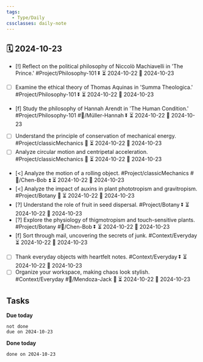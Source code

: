 ```yaml
---
tags:
  - Type/Daily
cssclasses: daily-note
---
```


## 🗓️ 2024-10-23

- [!] Reflect on the political philosophy of Niccolò Machiavelli in 'The Prince.' #Project/Philosophy-101 ⏬ ⏳ 2024-10-22 📅 2024-10-23
- [ ] Examine the ethical theory of Thomas Aquinas in 'Summa Theologica.' #Project/Philosophy-101 ⏬ ⏳ 2024-10-22 📅 2024-10-23
- [f] Study the philosophy of Hannah Arendt in 'The Human Condition.' #Project/Philosophy-101 #👤/Müller-Hannah ⏬ ⏳ 2024-10-22 📅 2024-10-23
- [ ] Understand the principle of conservation of mechanical energy. #Project/classicMechanics 🔺 ⏳ 2024-10-22 📅 2024-10-23
- [ ] Analyze circular motion and centripetal acceleration. #Project/classicMechanics 🔺 ⏳ 2024-10-22 📅 2024-10-23
- [<] Analyze the motion of a rolling object. #Project/classicMechanics #👤/Chen-Bob ⏫ ⏳ 2024-10-22 📅 2024-10-23
- [<] Analyze the impact of auxins in plant phototropism and gravitropism. #Project/Botany 🔽 ⏳ 2024-10-22 📅 2024-10-23
- [?] Understand the role of fruit in seed dispersal. #Project/Botany ⏬ ⏳ 2024-10-22 📅 2024-10-23
- [?] Explore the physiology of thigmotropism and touch-sensitive plants. #Project/Botany #👤/Chen-Bob ⏬ ⏳ 2024-10-22 📅 2024-10-23
- [f] Sort through mail, uncovering the secrets of junk. #Context/Everyday ⏳ 2024-10-22 📅 2024-10-23
- [ ] Thank everyday objects with heartfelt notes. #Context/Everyday ⏬ ⏳ 2024-10-22 📅 2024-10-23
- [ ] Organize your workspace, making chaos look stylish. #Context/Everyday #👤/Mendoza-Jack 🔼 ⏳ 2024-10-22 📅 2024-10-23

## Tasks

**Due today**

```tasks
not done
due on 2024-10-23
```

**Done today**

```tasks
done on 2024-10-23
```
            